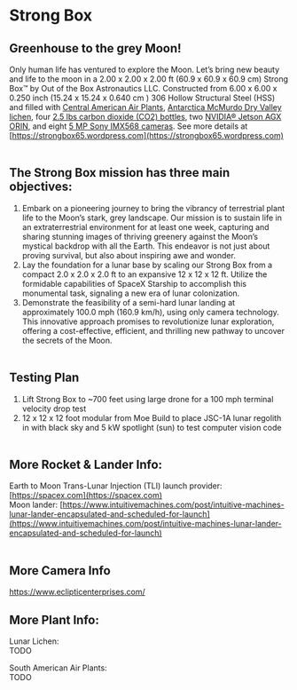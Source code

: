 # Strong Box
## Greenhouse to the grey Moon!
Only human life has ventured to explore the Moon. Let’s bring new beauty and life to the moon in a 2.00 x 2.00 x 2.00 ft (60.9 x 60.9 x 60.9 cm) Strong Box™ by Out of the Box Astronautics LLC. Constructed from 6.00 x 6.00 x 0.250 inch (15.24 x 15.24 x 0.640 cm ) 306 Hollow Structural Steel (HSS) and filled with [Central American Air Plants](https://airplantshop.com/products/5-tillandsia-of-central-america/), [Antarctica McMurdo Dry Valley lichen](https://explorersweb.com/lichen-survives-space/#:~:text=Lichen%20from%20Antarctica%27s%20McMurdo%20Dry,conditions%2C”%20many%20still%20survived.), four [2.5 lbs carbon dioxide (CO2) bottles](https://www.thehomebrewstorefl.com/products/co2-20lb?variant=39512392466535), two [NVIDIA® Jetson AGX ORIN](https://www.nvidia.com/en-us/autonomous-machines/embedded-systems/jetson-orin/), and eight [5 MP Sony IMX568 cameras](https://www.e-consystems.com/nvidia-cameras/jetson-agx-orin-cameras/5mp-imx568-global-shutter-mipi-camera.asp). See more details at [https://strongbox65.wordpress.com](https://strongbox65.wordpress.com) <br> <br>

## The Strong Box mission has three main objectives:
1) Embark on a pioneering journey to bring the vibrancy of terrestrial plant life to the Moon’s stark, grey landscape. Our mission is to sustain life in an extraterrestrial environment for at least one week, capturing and sharing stunning images of thriving greenery against the Moon’s mystical backdrop with all the Earth. This endeavor is not just about proving survival, but also about inspiring awe and wonder.
2) Lay the foundation for a lunar base by scaling our Strong Box from a compact 2.0 x 2.0 x 2.0 ft to an expansive 12 x 12 x 12 ft. Utilize the formidable capabilities of SpaceX Starship to accomplish this monumental task, signaling a new era of lunar colonization.
3) Demonstrate the feasibility of a semi-hard lunar landing at approximately 100.0 mph (160.9 km/h), using only camera technology. This innovative approach promises to revolutionize lunar exploration, offering a cost-effective, efficient, and thrilling new pathway to uncover the secrets of the Moon. <br> <br>

## Testing Plan
1) Lift Strong Box to ~700 feet using large drone for a 100 mph terminal velocity drop test
2) 12 x 12 x 12 foot modular from Moe Build to place JSC-1A lunar regolith in with black sky and 5 kW spotlight (sun) to test computer vision code <br> <br>

## More Rocket & Lander Info:
Earth to Moon Trans-Lunar Injection (TLI) launch provider: [https://spacex.com](https://spacex.com) <br>
Moon lander: [https://www.intuitivemachines.com/post/intuitive-machines-lunar-lander-encapsulated-and-scheduled-for-launch](https://www.intuitivemachines.com/post/intuitive-machines-lunar-lander-encapsulated-and-scheduled-for-launch) <br> <br>

## More Camera Info
https://www.eclipticenterprises.com/

## More Plant Info:
Lunar Lichen: <br>
TODO

South American Air Plants: <br>
TODO
